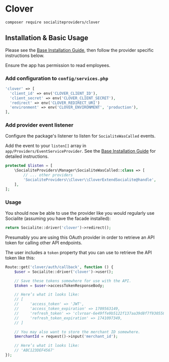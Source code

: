 # Clover

```bash
composer require socialiteproviders/clover
```

## Installation & Basic Usage

Please see the [Base Installation Guide](https://socialiteproviders.com/usage/), then follow the provider specific instructions below.

Ensure the app has permission to read employees.

### Add configuration to `config/services.php`

```php
'clover' => [
  'client_id' => env('CLOVER_CLIENT_ID'),
  'client_secret' => env('CLOVER_CLIENT_SECRET'),
  'redirect' => env('CLOVER_REDIRECT_URI')
  'environment' => env('CLOVER_ENVIRONMENT', 'production'),
],
```

### Add provider event listener

Configure the package's listener to listen for `SocialiteWasCalled` events.

Add the event to your `listen[]` array in `app/Providers/EventServiceProvider`. See the [Base Installation Guide](https://socialiteproviders.com/usage/) for detailed instructions.

```php
protected $listen = [
    \SocialiteProviders\Manager\SocialiteWasCalled::class => [
        // ... other providers
        'SocialiteProviders\\Clover\\CloverExtendSocialite@handle',
    ],
];
```

### Usage

You should now be able to use the provider like you would regularly use Socialite (assuming you have the facade installed):

```php
return Socialite::driver('clover')->redirect();
```

Presumably you are using this OAuth provider in order to retrieve an API token for calling other API endpoints.

The user includes a `token` property that you can use to retrieve the API token like this:

```php
Route::get('clover/auth/callback', function () {
    $user = Socialite::driver('clover')->user();

    // Save these tokens somewhere for use with the API.
    $token = $user->accessTokenResponseBody;

    // Here’s what it looks like:
    // [
    //     'access_token' => 'JWT',
    //     'access_token_expiration' => 1709563149,
    //     'refresh_token' => 'clvroar-6e49ffe9b5122f137aa39d8f7f930558',
    //     'refresh_token_expiration' => 1741097349,
    // ]

    // You may also want to store the merchant ID somewhere.
    $merchantId = request()->input('merchant_id');

    // Here’s what it looks like:
    // 'ABC123DEF4567'
});
```
